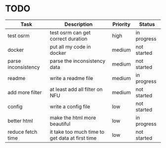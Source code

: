 # TODO
| Task | Description | Priority | Status |
|------|-------------|----------|--------|
| test osrm | test osrm can get correct duration | high | in progress |
| docker | put all my code in docker | medium | not started |
| parse inconsistency | parse the inconsistency data | medium | not started|
| readme | write a readme file | medium | in progress |
| add more filter | at least add all filter on NFU | medium | not started |
| config | write a config file | low | not started |
| better html | make the html more beautiful | low | in progress |
| reduce fetch time | it take too much time to get data at first time| low | not started | 
